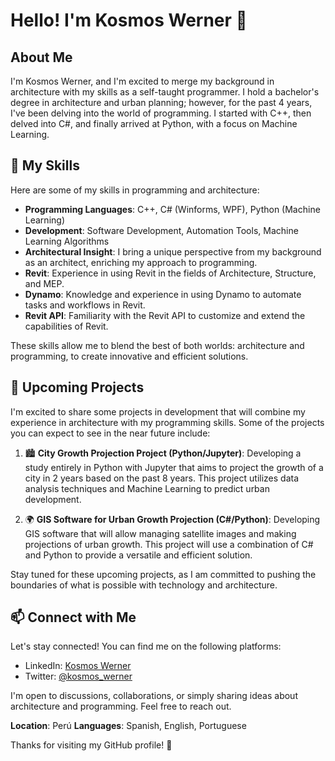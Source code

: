 # Hello! I'm Kosmos Werner 👋

## About Me

I'm Kosmos Werner, and I'm excited to merge my background in architecture with my skills as a self-taught programmer. I hold a bachelor's degree in architecture and urban planning; however, for the past 4 years, I've been delving into the world of programming. I started with C++, then delved into C#, and finally arrived at Python, with a focus on Machine Learning.

## 🚀 My Skills

Here are some of my skills in programming and architecture:

- **Programming Languages**: C++, C# (Winforms, WPF), Python (Machine Learning)
- **Development**: Software Development, Automation Tools, Machine Learning Algorithms
- **Architectural Insight**: I bring a unique perspective from my background as an architect, enriching my approach to programming.
- **Revit**: Experience in using Revit in the fields of Architecture, Structure, and MEP.
- **Dynamo**: Knowledge and experience in using Dynamo to automate tasks and workflows in Revit.
- **Revit API**: Familiarity with the Revit API to customize and extend the capabilities of Revit.

These skills allow me to blend the best of both worlds: architecture and programming, to create innovative and efficient solutions.

## 🌟 Upcoming Projects

I'm excited to share some projects in development that will combine my experience in architecture with my programming skills. Some of the projects you can expect to see in the near future include:

1. 🏙️ **City Growth Projection Project (Python/Jupyter)**: Developing a study entirely in Python with Jupyter that aims to project the growth of a city in 2 years based on the past 8 years. This project utilizes data analysis techniques and Machine Learning to predict urban development.

2. 🌍 **GIS Software for Urban Growth Projection (C#/Python)**: Developing GIS software that will allow managing satellite images and making projections of urban growth. This project will use a combination of C# and Python to provide a versatile and efficient solution.

Stay tuned for these upcoming projects, as I am committed to pushing the boundaries of what is possible with technology and architecture.

## 📫 Connect with Me

Let's stay connected! You can find me on the following platforms:

- LinkedIn: [Kosmos Werner](https://www.linkedin.com/in/kosmos-werner-heisenberg/)
- Twitter: [@kosmos_werner](https://twitter.com/kosmos_werner)

I'm open to discussions, collaborations, or simply sharing ideas about architecture and programming. Feel free to reach out.

**Location**: Perú
**Languages**: Spanish, English, Portuguese

Thanks for visiting my GitHub profile! 🙌
